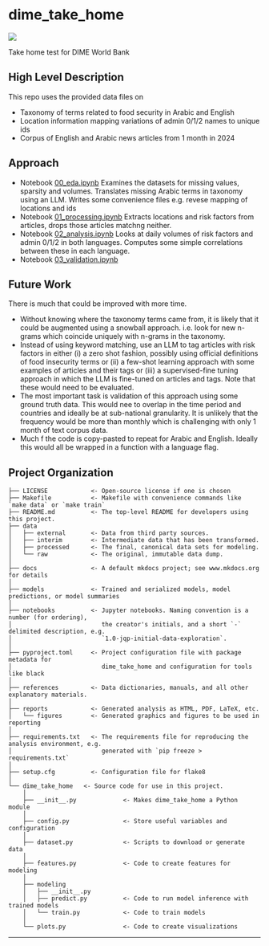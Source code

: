 # dime_take_home

<a target="_blank" href="https://cookiecutter-data-science.drivendata.org/">
    <img src="https://img.shields.io/badge/CCDS-Project%20template-328F97?logo=cookiecutter" />
</a>

Take home test for DIME World Bank

## High Level Description

This repo uses the provided data files on

- Taxonomy of terms related to food security in Arabic and English
- Location information mapping variations of admin 0/1/2 names to unique ids
- Corpus of English and Arabic news articles from 1 month in 2024

## Approach

- Notebook [00_eda.ipynb](notebooks/00_eda.ipynb) Examines the datasets for missing values, sparsity and volumes. Translates missing Arabic terms in taxonomy using an LLM. Writes some convenience files e.g. revese mapping of locations and ids
- Notebook [01_processing.ipynb](notebooks/01_processing.ipynb) Extracts locations and risk factors from articles, drops those articles matchng neither.
- Notebook [02_analysis.ipynb](notebooks/02_analysis.ipynb) Looks at daily volumes of risk factors and admin 0/1/2 in both languages. Computes some simple correlations between these in each language.
- Notebook [03_validation.ipynb](notebooks/03_validation.ipynb)

## Future Work

There is much that could be improved with more time.

- Without knowing where the taxonomy terms came from, it is likely that it could be augmented using a snowball approach. i.e. look for new n-grams which coincide uniquely with n-grams in the taxonomy.
- Instead of using keyword matching, use an LLM to tag articles with risk factors in either (i) a zero shot fashion, possibly using official definitions of food insecurity terms or (ii) a few-shot learning approach with some examples of articles and their tags or (iii) a supervised-fine tuning approach in which the LLM is fine-tuned on articles and tags. Note that these would need to be evaluated.
- The most important task is validation of this approach using some ground truth data. This would nee to overlap in the time period and countries and ideally be at sub-national granularity. It is unlikely that the frequency would be more than monthly which is challenging with only 1 month of text corpus data.
- Much f the code is copy-pasted to repeat for Arabic and English. Ideally this would all be wrapped in a function with a language flag.

## Project Organization

```
├── LICENSE            <- Open-source license if one is chosen
├── Makefile           <- Makefile with convenience commands like `make data` or `make train`
├── README.md          <- The top-level README for developers using this project.
├── data
│   ├── external       <- Data from third party sources.
│   ├── interim        <- Intermediate data that has been transformed.
│   ├── processed      <- The final, canonical data sets for modeling.
│   └── raw            <- The original, immutable data dump.
│
├── docs               <- A default mkdocs project; see www.mkdocs.org for details
│
├── models             <- Trained and serialized models, model predictions, or model summaries
│
├── notebooks          <- Jupyter notebooks. Naming convention is a number (for ordering),
│                         the creator's initials, and a short `-` delimited description, e.g.
│                         `1.0-jqp-initial-data-exploration`.
│
├── pyproject.toml     <- Project configuration file with package metadata for 
│                         dime_take_home and configuration for tools like black
│
├── references         <- Data dictionaries, manuals, and all other explanatory materials.
│
├── reports            <- Generated analysis as HTML, PDF, LaTeX, etc.
│   └── figures        <- Generated graphics and figures to be used in reporting
│
├── requirements.txt   <- The requirements file for reproducing the analysis environment, e.g.
│                         generated with `pip freeze > requirements.txt`
│
├── setup.cfg          <- Configuration file for flake8
│
└── dime_take_home   <- Source code for use in this project.
    │
    ├── __init__.py             <- Makes dime_take_home a Python module
    │
    ├── config.py               <- Store useful variables and configuration
    │
    ├── dataset.py              <- Scripts to download or generate data
    │
    ├── features.py             <- Code to create features for modeling
    │
    ├── modeling                
    │   ├── __init__.py 
    │   ├── predict.py          <- Code to run model inference with trained models          
    │   └── train.py            <- Code to train models
    │
    └── plots.py                <- Code to create visualizations
```

--------


